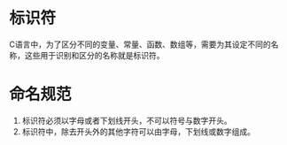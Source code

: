 # 标识符
C语言中，为了区分不同的变量、常量、函数、数组等，需要为其设定不同的名称，这些用于识别和区分的名称就是标识符。
# 命名规范
1. 标识符必须以字母或者下划线开头，不可以符号与数字开头。
2. 标识符中，除去开头外的其他字符可以由字母，下划线或数字组成。